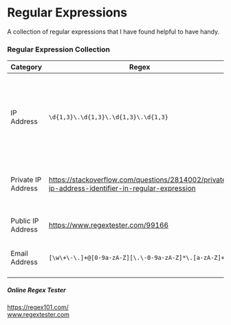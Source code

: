 # **Regular Expressions**

A collection of regular expressions that I have found helpful to have handy. 

### Regular Expression Collection


|Category| Regex  | Notes
|--|--|-- |
| IP Address | `\d{1,3}\.\d{1,3}\.\d{1,3}\.\d{1,3}` | Searches for 4 fields that contain one to three digits separated by periods
 Private IP Address	| https://stackoverflow.com/questions/2814002/private-ip-address-identifier-in-regular-expression | Searches for Private IP ranges including IPv6 |
 |Public IP Address  | https://www.regextester.com/99166  | Search for only public IP addresses
 |Email Address  | `[\w\+\-\.]+@[0-9a-zA-Z][\.\-0-9a-zA-Z]*\.[a-zA-Z]+`  | Search for email address
 |  |  | 
 |  |  | 
 
 
 
 
 

##### Online Regex Tester 
https://regex101.com/ <br />
www.regextester.com

